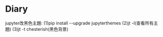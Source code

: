 # Diary

jupyter改黑色主題:
(1)pip install --upgrade jupyterthemes
(2)jt -l(查看所有主題)
(3)jt -t chesterish(黑色背景)
